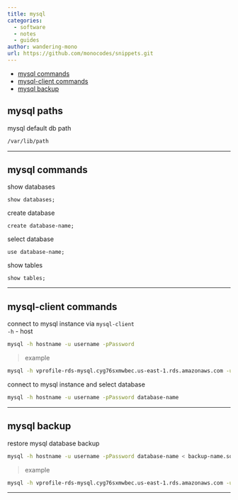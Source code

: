 ```yaml
---
title: mysql
categories:
  - software
  - notes
  - guides
author: wandering-mono
url: https://github.com/monocodes/snippets.git
---
```


- [mysql commands](#mysql-commands)
- [mysql-client commands](#mysql-client-commands)
- [mysql backup](#mysql-backup)

## mysql paths

mysql default db path

```sh
/var/lib/path
```

---

## mysql commands

show databases

```mysql
show databases;
```

create database

```mysql
create database-name;
```

select database

```mysql
use database-name;
```

show tables

```mysql
show tables;
```

---

## mysql-client commands

connect to mysql instance via `mysql-client`  
`-h` - host

```sh
mysql -h hostname -u username -pPassword
```

> example

```sh
mysql -h vprofile-rds-mysql.cyg76sxmwbec.us-east-1.rds.amazonaws.com -u admin -pG6TfrbTYjU2uM3TidgP0
```

connect to mysql instance and select database

```sh
mysql -h hostname -u username -pPassword database-name
```

---

## mysql backup

restore mysql database backup

```sh
mysql -h hostname -u username -pPassword database-name < backup-name.sql
```

> example

```sh
mysql -h vprofile-rds-mysql.cyg76sxmwbec.us-east-1.rds.amazonaws.com -u admin -pG6TfrbTYjU2uM3TidgP0 accounts < db_backup.sql
```

---
